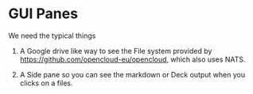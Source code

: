 # GUI Panes

We need the typical things

1. A Google drive like way to see the File system provided by https://github.com/opencloud-eu/opencloud, which also uses NATS.

2. A Side pane so you can see the markdown or Deck output when you clicks on a files.










